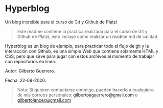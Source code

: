 # Hyperblog
Un blog increible para el curso de Git y Github de Platzi

> Este readme contiene la practica realizada para el curso de Git y Github de Platzi, esto incluye como realizar un readme.md de calidad.

Hyperblog es un blog de ejemplo, para practicar todo el flujo de git y la interacción con Github, es una simple Web que contiene solamente HTML y CSS, pero que sirve para jugar con estos archivos al momento de trabajar con repositorios en línea.

<p>Autor: Gilberto Guerrero.</p>
<p>Fecha: 22-08-2020.</p>

> Nota: Si quieren contactarse conmigo, pueden hacerlo a cualquiera de mis correos personales: gilbertoaguerrero@gmail.com o gilbertolancex@gmail.com
